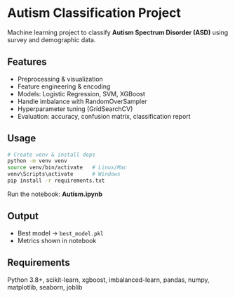 # Autism Classification Project  

Machine learning project to classify **Autism Spectrum Disorder (ASD)** using survey and demographic data.  

## Features  
- Preprocessing & visualization  
- Feature engineering & encoding  
- Models: Logistic Regression, SVM, XGBoost  
- Handle imbalance with RandomOverSampler  
- Hyperparameter tuning (GridSearchCV)  
- Evaluation: accuracy, confusion matrix, classification report  

##  Usage  
```sh
# Create venv & install deps
python -m venv venv
source venv/bin/activate   # Linux/Mac
venv\Scripts\activate      # Windows
pip install -r requirements.txt
````
Run the notebook: **Autism.ipynb**

## Output

* Best model → `best_model.pkl`
* Metrics shown in notebook

## Requirements

Python 3.8+, scikit-learn, xgboost, imbalanced-learn, pandas, numpy, matplotlib, seaborn, joblib
